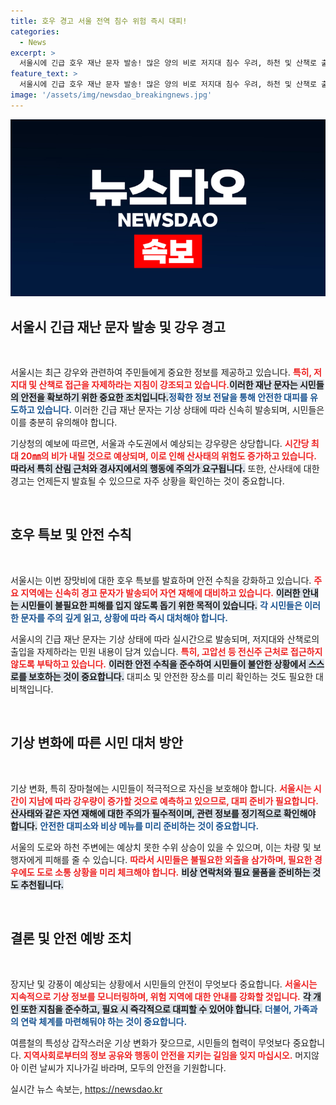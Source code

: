 ```yaml
---
title: 호우 경고 서울 전역 침수 위험 즉시 대피!
categories:
  - News
excerpt: >
  서울시에 긴급 호우 재난 문자 발송! 많은 양의 비로 저지대 침수 우려, 하천 및 산책로 출입 금지. 급증하는 강수량과 산사태 경고에 대처하세요!
feature_text: >
  서울시에 긴급 호우 재난 문자 발송! 많은 양의 비로 저지대 침수 우려, 하천 및 산책로 출입 금지. 급증하는 강수량과 산사태 경고에 대처하세요!
image: '/assets/img/newsdao_breakingnews.jpg'
---
```


<p><img src="/assets/img/newsdao_breakingnews.jpg" alt="koreaapp 속보" /></p>

<h2 data-ke-size="size26">서울시 긴급 재난 문자 발송 및 강우 경고</h2>

<p data-ke-size="size16">&nbsp;</p>

<p>서울시는 최근 강우와 관련하여 주민들에게 중요한 정보를 제공하고 있습니다. <b><span style="color: #ee2323;">특히, 저지대 및 산책로 접근을 자제하라는 지침이 강조되고 있습니다.</span></b><b><span style="background-color: #21538527;">이러한 재난 문자는 시민들의 안전을 확보하기 위한 중요한 조치입니다.</span></b><b><span style="color: #1a5490;">정확한 정보 전달을 통해 안전한 대피를 유도하고 있습니다.</span></b> 이러한 긴급 재난 문자는 기상 상태에 따라 신속히 발송되며, 시민들은 이를 충분히 유의해야 합니다. </p>

<p>기상청의 예보에 따르면, 서울과 수도권에서 예상되는 강우량은 상당합니다. <b><span style="color: #ee2323;">시간당 최대 20㎜의 비가 내릴 것으로 예상되며, 이로 인해 산사태의 위험도 증가하고 있습니다.</span></b> <b><span style="background-color: #21538527;">따라서 특히 산림 근처와 경사지에서의 행동에 주의가 요구됩니다.</span></b> 또한, 산사태에 대한 경고는 언제든지 발효될 수 있으므로 자주 상황을 확인하는 것이 중요합니다.</p>

<p data-ke-size="size16">&nbsp;</p>

<h2 data-ke-size="size26">호우 특보 및 안전 수칙</h2>

<p data-ke-size="size16">&nbsp;</p>

<p>서울시는 이번 장맛비에 대한 호우 특보를 발효하며 안전 수칙을 강화하고 있습니다. <b><span style="color: #ee2323;">주요 지역에는 신속히 경고 문자가 발송되어 자연 재해에 대비하고 있습니다.</span></b> <b><span style="background-color: #21538527;">이러한 안내는 시민들이 불필요한 피해를 입지 않도록 돕기 위한 목적이 있습니다.</span></b> <b><span style="color: #1a5490;">각 시민들은 이러한 문자를 주의 깊게 읽고, 상황에 따라 즉시 대처해야 합니다.</span></b> </p>

<p>서울시의 긴급 재난 문자는 기상 상태에 따라 실시간으로 발송되며, 저지대와 산책로의 출입을 자제하라는 민원 내용이 담겨 있습니다. <b><span style="color: #ee2323;">특히, 고압선 등 전신주 근처로 접근하지 않도록 부탁하고 있습니다.</span></b> <b><span style="background-color: #21538527;">이러한 안전 수칙을 준수하여 시민들이 불안한 상황에서 스스로를 보호하는 것이 중요합니다.</span></b> 대피소 및 안전한 장소를 미리 확인하는 것도 필요한 대비책입니다.</p>

<p data-ke-size="size16">&nbsp;</p>

<h2 data-ke-size="size26">기상 변화에 따른 시민 대처 방안</h2>

<p data-ke-size="size16">&nbsp;</p>

<p>기상 변화, 특히 장마철에는 시민들이 적극적으로 자신을 보호해야 합니다. <b><span style="color: #ee2323;">서울시는 시간이 지남에 따라 강우량이 증가할 것으로 예측하고 있으므로, 대피 준비가 필요합니다.</span></b> <b><span style="background-color: #21538527;">산사태와 같은 자연 재해에 대한 주의가 필수적이며, 관련 정보를 정기적으로 확인해야 합니다.</span></b> <b><span style="color: #1a5490;">안전한 대피소와 비상 메뉴를 미리 준비하는 것이 중요합니다.</span></b> </p>

<p>서울의 도로와 하천 주변에는 예상치 못한 수위 상승이 있을 수 있으며, 이는 차량 및 보행자에게 피해를 줄 수 있습니다. <b><span style="color: #ee2323;">따라서 시민들은 불필요한 외출을 삼가하며, 필요한 경우에도 도로 소통 상황을 미리 체크해야 합니다.</span></b> <b><span style="background-color: #21538527;">비상 연락처와 필요 물품을 준비하는 것도 추천됩니다.</span></b> </p>

<p data-ke-size="size16">&nbsp;</p>

<h2 data-ke-size="size26">결론 및 안전 예방 조치</h2>

<p data-ke-size="size16">&nbsp;</p>

<p>장지난 및 강풍이 예상되는 상황에서 시민들의 안전이 무엇보다 중요합니다. <b><span style="color: #ee2323;">서울시는 지속적으로 기상 정보를 모니터링하며, 위험 지역에 대한 안내를 강화할 것입니다.</span></b> <b><span style="background-color: #21538527;">각 개인 또한 지침을 준수하고, 필요 시 즉각적으로 대피할 수 있어야 합니다.</span></b> <b><span style="color: #1a5490;">더불어, 가족과의 연락 체계를 마련해둬야 하는 것이 중요합니다.</span></b> </p>

<p>여름철의 특성상 갑작스러운 기상 변화가 잦으므로, 시민들의 협력이 무엇보다 중요합니다. <b><span style="color: #ee2323;">지역사회로부터의 정보 공유와 행동이 안전을 지키는 길임을 잊지 마십시오.</span></b> 머지않아 이런 날씨가 지나가길 바라며, 모두의 안전을 기원합니다.</p>
실시간 뉴스 속보는, <a href="https://newsdao.kr" rel="dofollow">https://newsdao.kr</a>


